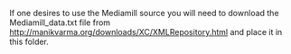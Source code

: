 If one desires to use the Mediamill source you will need to download the Mediamill_data.txt file from http://manikvarma.org/downloads/XC/XMLRepository.html and place it in this folder.